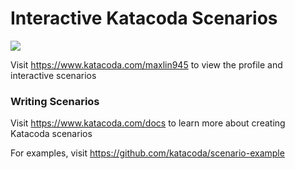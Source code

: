 # Interactive Katacoda Scenarios

[![](http://shields.katacoda.com/katacoda/maxlin945/count.svg)](https://www.katacoda.com/maxlin945 "Get your profile on Katacoda.com")

Visit https://www.katacoda.com/maxlin945 to view the profile and interactive scenarios

### Writing Scenarios
Visit https://www.katacoda.com/docs to learn more about creating Katacoda scenarios

For examples, visit https://github.com/katacoda/scenario-example
